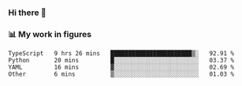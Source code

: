 ### Hi there 👋

### 📊 My work in figures

<!--START_SECTION:waka-->

```text
TypeScript   9 hrs 26 mins   ███████████████████████▒░   92.91 %
Python       20 mins         █░░░░░░░░░░░░░░░░░░░░░░░░   03.37 %
YAML         16 mins         ▓░░░░░░░░░░░░░░░░░░░░░░░░   02.69 %
Other        6 mins          ▒░░░░░░░░░░░░░░░░░░░░░░░░   01.03 %
```

<!--END_SECTION:waka-->
